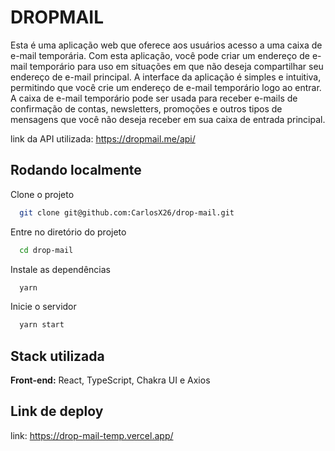 # DROPMAIL

Esta é uma aplicação web que oferece aos usuários acesso a uma caixa de e-mail temporária. Com esta aplicação, você pode criar um endereço de e-mail temporário para uso em situações em que não deseja compartilhar seu endereço de e-mail principal. A interface da aplicação é simples e intuitiva, permitindo que você crie um endereço de e-mail temporário logo ao entrar. A caixa de e-mail temporário pode ser usada para receber e-mails de confirmação de contas, newsletters, promoções e outros tipos de mensagens que você não deseja receber em sua caixa de entrada principal.

link da API utilizada: https://dropmail.me/api/

## Rodando localmente

Clone o projeto

```bash
  git clone git@github.com:CarlosX26/drop-mail.git
```

Entre no diretório do projeto

```bash
  cd drop-mail
```

Instale as dependências

```bash
  yarn
```

Inicie o servidor

```bash
  yarn start
```

## Stack utilizada

**Front-end:** React, TypeScript, Chakra UI e Axios

## Link de deploy

link: https://drop-mail-temp.vercel.app/
